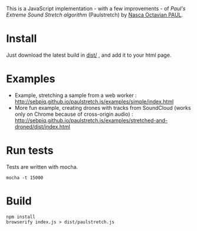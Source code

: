 This is a JavaScript implementation - with a few improvements - of *Paul's Extreme Sound Stretch algorithm* (Paulstretch) by [Nasca Octavian PAUL](https://github.com/paulnasca).

Install
===========

Just download the latest build in [dist/](https://github.com/sebpiq/paulstretch.js/tree/master/dist) , and add it to your html page.


Examples
==========

- Example, stretching a sample from a web worker : http://sebpiq.github.io/paulstretch.js/examples/simple/index.html
- More fun example, creating drones with tracks from SoundCloud (works only on Chrome because of cross-origin audio) : http://sebpiq.github.io/paulstretch.js/examples/stretched-and-droned/dist/index.html

Run tests
==============

Tests are written with mocha.

```
mocha -t 15000
```

Build
=======

```
npm install
browserify index.js > dist/paulstretch.js
```
